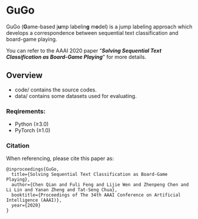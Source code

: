 # GuGo

GuGo (**G**ame-based j**u**mp labelin**g** m**o**del) is a jump labeling approach which develops a correspondence between sequential text classification and board-game playing.

You can refer to the AAAI 2020 paper “***Solving Sequential Text Classification as Board-Game Playing***” for more details.

## Overview

- code/ 
  contains the source codes.
- data/ 
  contains some datasets used for evaluating.

### Reqirements:

* Python (≥3.0)
* PyTorch (≥1.0)

### Citation

When referencing, please cite this paper as:

```
@inproceedings{GuGo,
  title={Solving Sequential Text Classification as Board-Game Playing},
  author={Chen Qian and Fuli Feng and Lijie Wen and Zhenpeng Chen and Li Lin and Yanan Zheng and Tat-Seng Chua},
  booktitle={Proceedings of The 34th AAAI Conference on Artificial Intelligence (AAAI)},
  year={2020}
}
```
